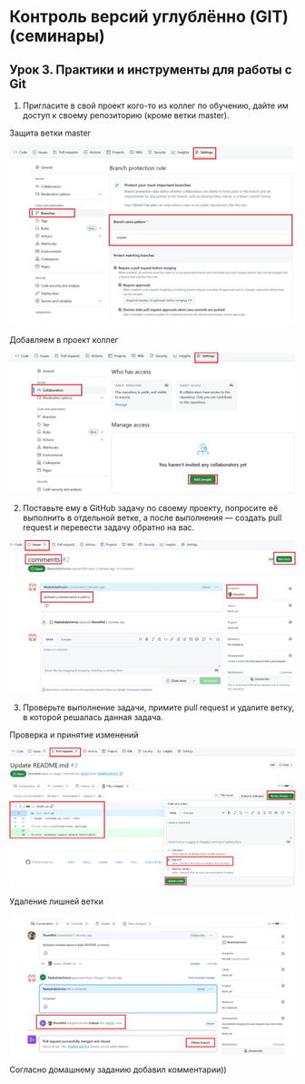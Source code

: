# Контроль версий углублённо (GIT) (семинары)

## Урок 3. Практики и инструменты для работы с Git

1. Пригласите в свой проект кого-то из коллег по обучению, дайте им доступ к своему репозиторию (кроме ветки master).

Защита ветки master

![git1.jpg](Screen/git1.jpg)

Добавляем в проект коллег

![git2.jpg](Screen/git2.jpg)

2. Поставьте ему в GitHub задачу по своему проекту, попросите её выполнить в отдельной ветке, а после выполнения — создать pull request и перевести задачу обратно на вас.

![git3.jpg](Screen/git3.jpg)

3. Проверьте выполнение задачи, примите pull request и удалите ветку, в которой решалась данная задача.

Проверка и принятие изменений

![git4.png](Screen/git4.png)

Удаление лишней ветки

![git5.png](Screen/git5.png)

Согласно  домашнему заданию добавил комментарии))
